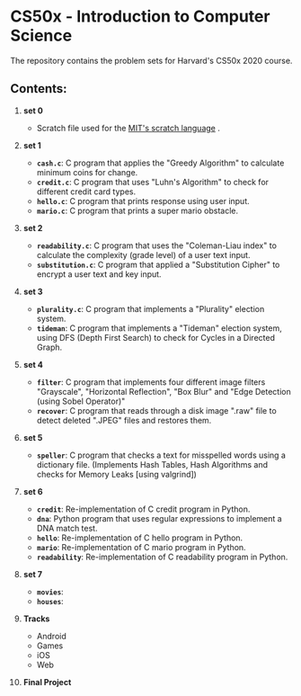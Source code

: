 # CS50x - Introduction to Computer Science

The repository contains the problem sets for Harvard's CS50x 2020 course.

## Contents:

 1. **set 0**
 
	 - Scratch file used for the [MIT's scratch language](https://scratch.mit.edu/) .
 
 2. **set 1**
 
	- **``cash.c``**: C program that applies the "Greedy Algorithm" to calculate minimum coins for change.
	- **``credit.c``**: C program that uses "Luhn's Algorithm" to check for different credit card types.
	- **``hello.c``**: C program that prints response using user input.
	- **``mario.c``**: C program that prints a super mario obstacle.

3. **set 2**

	- **``readability.c``**: C program that uses the "Coleman-Liau index" to calculate the complexity (grade level) of a user text input.
	- **``substitution.c``**: C program that applied a "Substitution Cipher" to encrypt a user text and key input.

4. **set 3**

	- **``plurality.c``**: C program that implements a "Plurality" election system.
	- **``tideman``**: C program that implements a "Tideman" election system, using DFS (Depth First Search) to check for Cycles in a Directed Graph.

5. **set 4**

	- **``filter``**: C program that implements four different image filters "Grayscale", "Horizontal Reflection", "Box Blur" and "Edge Detection (using Sobel Operator)"
	- **``recover``**: C program that reads through a disk image ".raw" file to detect deleted ".JPEG" files and restores them.

6. **set 5**

	- **``speller``**: C program that checks a text for misspelled words using a dictionary file. (Implements Hash Tables, Hash Algorithms and checks for Memory Leaks [using valgrind])

7. **set 6**

	- **``credit``**: Re-implementation of C credit program in Python.
	- **``dna``**: Python program that uses regular expressions to implement a DNA match test.
	- **``hello``**: Re-implementation of C hello program in Python.
	- **``mario``**: Re-implementation of C mario program in Python.
	- **``readability``**: Re-implementation of C readability program in Python.

8. **set 7**

	- **``movies``**:
	- **``houses``**:

9. **Tracks**

	- Android
	- Games
	- iOS
	- Web

10. **Final Project**
